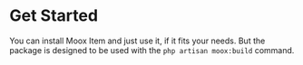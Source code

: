 # Get Started

You can install Moox Item and just use it, if it fits your needs. But the package is designed to be used with the `php artisan moox:build` command.
